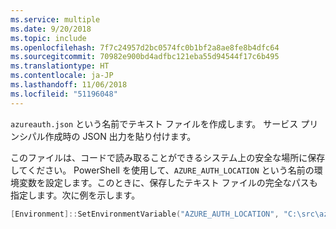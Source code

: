 ```yaml
---
ms.service: multiple
ms.date: 9/20/2018
ms.topic: include
ms.openlocfilehash: 7f7c24957d2bc0574fc0b1bf2a8ae8fe8b4dfc64
ms.sourcegitcommit: 70982e900bd4adfbc121eba55d94544f17c6b495
ms.translationtype: HT
ms.contentlocale: ja-JP
ms.lasthandoff: 11/06/2018
ms.locfileid: "51196048"
---
```

`azureauth.json` という名前でテキスト ファイルを作成します。 サービス プリンシパル作成時の JSON 出力を貼り付けます。

このファイルは、コードで読み取ることができるシステム上の安全な場所に保存してください。 PowerShell を使用して、`AZURE_AUTH_LOCATION` という名前の環境変数を設定します。このときに、保存したテキスト ファイルの完全なパスも指定します。次に例を示します。

```powershell
[Environment]::SetEnvironmentVariable("AZURE_AUTH_LOCATION", "C:\src\azureauth.json", "User")
```
